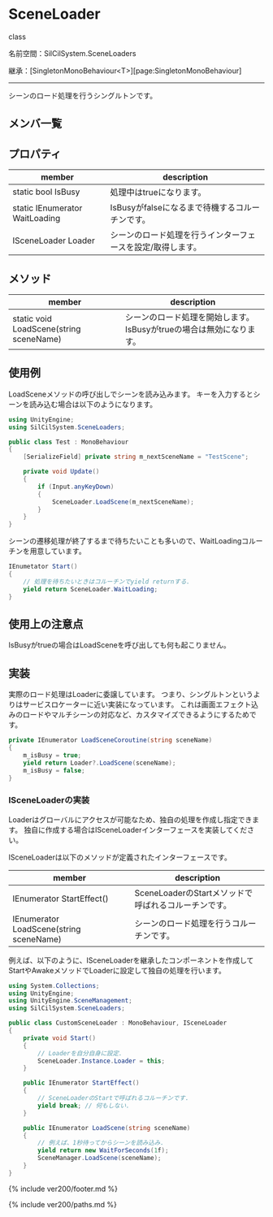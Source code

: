 # SceneLoader

class

名前空間：SilCilSystem.SceneLoaders

継承：[SingletonMonoBehaviour\<T>][page:SingletonMonoBehaviour]

---

シーンのロード処理を行うシングルトンです。

## メンバ一覧

## プロパティ

|member|description|
|-|-|
|static bool IsBusy|処理中はtrueになります。|
|static IEnumerator WaitLoading|IsBusyがfalseになるまで待機するコルーチンです。|
|ISceneLoader Loader|シーンのロード処理を行うインターフェースを設定/取得します。|

## メソッド

|member|description|
|-|-|
|static void LoadScene(string sceneName)|シーンのロード処理を開始します。IsBusyがtrueの場合は無効になります。|

## 使用例

LoadSceneメソッドの呼び出しでシーンを読み込みます。
キーを入力するとシーンを読み込む場合は以下のようになります。

```cs
using UnityEngine;
using SilCilSystem.SceneLoaders;

public class Test : MonoBehaviour
{
    [SerializeField] private string m_nextSceneName = "TestScene";

    private void Update()
    {
        if (Input.anyKeyDown)
        {
            SceneLoader.LoadScene(m_nextSceneName);
        }
    }
}
```

シーンの遷移処理が終了するまで待ちたいことも多いので、WaitLoadingコルーチンを用意しています。

```cs
IEnumetator Start()
{
    // 処理を待ちたいときはコルーチンでyield returnする.
    yield return SceneLoader.WaitLoading;
}
```

## 使用上の注意点

IsBusyがtrueの場合はLoadSceneを呼び出しても何も起こりません。

## 実装

実際のロード処理はLoaderに委譲しています。
つまり、シングルトンというよりはサービスロケーターに近い実装になっています。
これは画面エフェクト込みのロードやマルチシーンの対応など、カスタマイズできるようにするためです。

```cs
private IEnumerator LoadSceneCoroutine(string sceneName)
{
    m_isBusy = true;
    yield return Loader?.LoadScene(sceneName);
    m_isBusy = false;
}
```

### ISceneLoaderの実装

Loaderはグローバルにアクセスが可能なため、独自の処理を作成し指定できます。
独自に作成する場合はISceneLoaderインターフェースを実装してください。

ISceneLoaderは以下のメソッドが定義されたインターフェースです。

|member|description|
|-|-|
|IEnumerator StartEffect()|SceneLoaderのStartメソッドで呼ばれるコルーチンです。|
|IEnumerator LoadScene(string sceneName)|シーンのロード処理を行うコルーチンです。|

例えば、以下のように、ISceneLoaderを継承したコンポーネントを作成してStartやAwakeメソッドでLoaderに設定して独自の処理を行います。

```cs
using System.Collections;
using UnityEngine;
using UnityEngine.SceneManagement;
using SilCilSystem.SceneLoaders;

public class CustomSceneLoader : MonoBehaviour, ISceneLoader
{
    private void Start()
    {
        // Loaderを自分自身に設定.
        SceneLoader.Instance.Loader = this;
    }

    public IEnumerator StartEffect()
    {
        // SceneLoaderのStartで呼ばれるコルーチンです.
        yield break; // 何もしない.
    }

    public IEnumerator LoadScene(string sceneName)
    {
        // 例えば、1秒待ってからシーンを読み込み.
        yield return new WaitForSeconds(1f);
        SceneManager.LoadScene(sceneName);
    }
}
```

<!--- footer --->

{% include ver200/footer.md %}

<!--- 参照 --->

{% include ver200/paths.md %}
